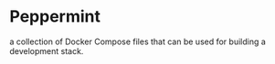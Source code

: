 # Peppermint
a collection of Docker Compose files that can be used for building a development stack.
